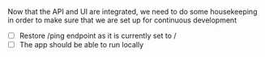 Now that the API and UI are integrated, we need to do some housekeeping in order to make sure that we are set up for continuous development
- [ ] Restore /ping endpoint as it is currently set to /
- [ ] The app should be able to run locally
